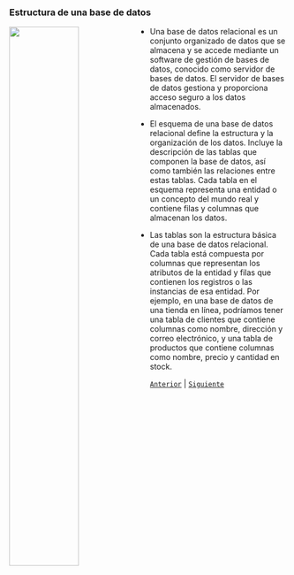 ### Estructura de una base de datos

<img src="https://images.pexels.com/photos/265087/pexels-photo-265087.jpeg?auto=compress&cs=tinysrgb&w=1260&h=750&dpr=2" width="50%" align="left">

- Una base de datos relacional es un conjunto organizado de datos que se almacena y se accede mediante un software de gestión de bases de datos, conocido como servidor de bases de datos. El servidor de bases de datos gestiona y proporciona acceso seguro a los datos almacenados.

- El esquema de una base de datos relacional define la estructura y la organización de los datos. Incluye la descripción de las tablas que componen la base de datos, así como también las relaciones entre estas tablas. Cada tabla en el esquema representa una entidad o un concepto del mundo real y contiene filas y columnas que almacenan los datos.

- Las tablas son la estructura básica de una base de datos relacional. Cada tabla está compuesta por columnas que representan los atributos de la entidad y filas que contienen los registros o las instancias de esa entidad. Por ejemplo, en una base de datos de una tienda en línea, podríamos tener una tabla de clientes que contiene columnas como nombre, dirección y correo electrónico, y una tabla de productos que contiene columnas como nombre, precio y cantidad en stock.

[`Anterior`](../README.md) | [`Siguiente`](ejemplo01/README.md)
